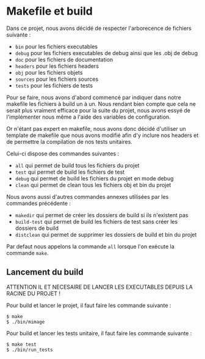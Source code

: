 # Makefile et build
Dans ce projet, nous avons décidé de respecter l'arborecence de fichiers suivante :
* `bin` pour les fichiers executables
* `debug` pour les fichiers executables de debug ainsi que les .obj de debug
* `doc` pour les fichiers de documentation
* `headers` pour les fichiers headers
* `obj` pour les fichiers objets
* `sources` pour les fichiers sources
* `tests` pour les fichiers de tests

Pour se faire, nous avons d'abord commencé par indiquer dans notre makefile les fichiers à build un à un.
Nous rendant bien compte que cela ne serait plus vraiment efficace pour la suite du projet, nous avons essyé de l'implémenter
nous même a l'aide des variables de configuration.

Or n'étant pas expert en makefile, nous avons donc décidé d'utiliser un template de makefile que nous avons modifié
afin d'y inclure nos headers et de permettre la compilation de nos tests unitaires.

Celui-ci dispose des commandes suivantes :
* `all` qui permet de build tous les fichiers du projet
* `test` qui permet de build les fichiers de test
* `debug` qui permet de build les fichiers du projet en mode debug
* `clean` qui permet de clean tous les fichiers obj et bin du projet

Nous avons aussi d'autres commandes annexes utilisées par les commandes précédente :
* `makedir` qui permet de créer les dossiers de build si ils n'existent pas
* `build-test` qui permet de build les fichiers de test sans créer les dossiers de build
* `distclean` qui permet de supprimer les dossiers de build et bin du projet

Par defaut nous appelons la commande `all` lorsque l'on exécute la commande `make`.

## Lancement du build
ATTENTION IL ET NECESAIRE DE LANCER LES EXECUTABLES DEPUIS LA RACINE DU PROJET !

Pour build et lancer le projet, il faut faire les commande suivante :
```shell
$ make
$ ./bin/mimage
````

Pour build et lancer les tests unitaire, il faut faire les commande suivante :
```shell
$ make test
$ ./bin/run_tests
```
